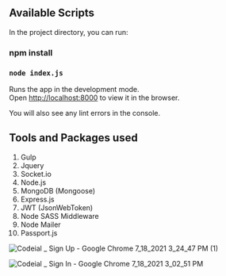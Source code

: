 
## Available Scripts

In the project directory, you can run:

### npm install
### `node index.js`

Runs the app in the development mode.\
Open [http://localhost:8000](http://localhost:8000) to view it in the browser.


You will also see any lint errors in the console.

## Tools and Packages used

1. Gulp
2. Jquery
3. Socket.io
4. Node.js
5. MongoDB (Mongoose)
6. Express.js
7. JWT (JsonWebToken)
8. Node SASS Middleware
9. Node Mailer
10. Passport.js


![Codeial _ Sign Up - Google Chrome 7_18_2021 3_24_47 PM (1)](https://user-images.githubusercontent.com/42406373/126063312-5d0cfc4a-b8c4-48b8-8365-d3e6244dbe08.png)

![Codeial _ Sign In - Google Chrome 7_18_2021 3_02_51 PM](https://user-images.githubusercontent.com/42406373/126063326-412b6a31-8574-4bad-b5f4-14ea6190bf05.png)
